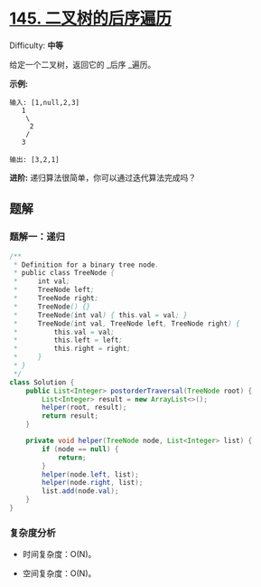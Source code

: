 # [145\. 二叉树的后序遍历](https://leetcode-cn.com/problems/binary-tree-postorder-traversal/)

Difficulty: **中等**

给定一个二叉树，返回它的 _后序 _遍历。

**示例:**

```
输入: [1,null,2,3]  
   1
    \
     2
    /
   3 

输出: [3,2,1]
```

**进阶:** 递归算法很简单，你可以通过迭代算法完成吗？


## 题解

### 题解一：递归

```java
/**
 * Definition for a binary tree node.
 * public class TreeNode {
 *     int val;
 *     TreeNode left;
 *     TreeNode right;
 *     TreeNode() {}
 *     TreeNode(int val) { this.val = val; }
 *     TreeNode(int val, TreeNode left, TreeNode right) {
 *         this.val = val;
 *         this.left = left;
 *         this.right = right;
 *     }
 * }
 */
class Solution {
    public List<Integer> postorderTraversal(TreeNode root) {
        List<Integer> result = new ArrayList<>();
        helper(root, result);
        return result;
    }

    private void helper(TreeNode node, List<Integer> list) {
        if (node == null) {
            return;
        }
        helper(node.left, list);
        helper(node.right, list);
        list.add(node.val);
    }
}
```

### 复杂度分析

- 时间复杂度：O(N)。

- 空间复杂度：O(N)。
